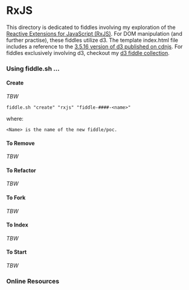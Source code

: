 RxJS
======

This directory is dedicated to fiddles involving my exploration of the
[Reactive Extensions for JavaScript (RxJS)](https://github.com/Reactive-Extensions/RxJS).  For DOM manipulation (and
further practise), these fiddles utilize d3.  The template index.html file includes a reference to the
[3.5.16 version of d3 published on cdnjs](https://cdnjs.cloudflare.com/ajax/libs/d3/3.5.16/d3.js).
For fiddles exclusively involving d3, checkout my [d3 fiddle collection](../../d3).


### Using fiddle.sh ...

#### Create

_TBW_

    fiddle.sh "create" "rxjs" "fiddle-####-<name>"

where:

    <Name> is the name of the new fiddle/poc.


#### To Remove

_TBW_

#### To Refactor

_TBW_

#### To Fork

_TBW_

#### To Index

_TBW_

#### To Start

_TBW_


### Online Resources








